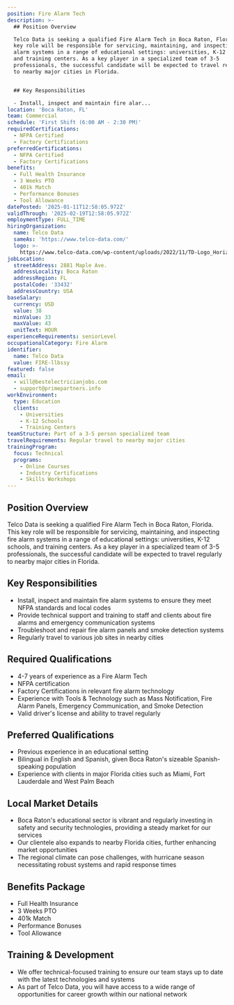 ```yaml
---
position: Fire Alarm Tech
description: >-
  ## Position Overview

  Telco Data is seeking a qualified Fire Alarm Tech in Boca Raton, Florida. This
  key role will be responsible for servicing, maintaining, and inspecting fire
  alarm systems in a range of educational settings: universities, K-12 schools,
  and training centers. As a key player in a specialized team of 3-5
  professionals, the successful candidate will be expected to travel regularly
  to nearby major cities in Florida.


  ## Key Responsibilities

  - Install, inspect and maintain fire alar...
location: 'Boca Raton, FL'
team: Commercial
schedule: 'First Shift (6:00 AM - 2:30 PM)'
requiredCertifications:
  - NFPA Certified
  - Factory Certifications
preferredCertifications:
  - NFPA Certified
  - Factory Certifications
benefits:
  - Full Health Insurance
  - 3 Weeks PTO
  - 401k Match
  - Performance Bonuses
  - Tool Allowance
datePosted: '2025-01-11T12:58:05.972Z'
validThrough: '2025-02-19T12:58:05.972Z'
employmentType: FULL_TIME
hiringOrganization:
  name: Telco Data
  sameAs: 'https://www.telco-data.com/'
  logo: >-
    https://www.telco-data.com/wp-content/uploads/2022/11/TD-Logo_Horizontal_Color.webp
jobLocation:
  streetAddress: 2881 Maple Ave.
  addressLocality: Boca Raton
  addressRegion: FL
  postalCode: '33432'
  addressCountry: USA
baseSalary:
  currency: USD
  value: 38
  minValue: 33
  maxValue: 43
  unitText: HOUR
experienceRequirements: seniorLevel
occupationalCategory: Fire Alarm
identifier:
  name: Telco Data
  value: FIRE-llbssy
featured: false
email:
  - will@bestelectricianjobs.com
  - support@primepartners.info
workEnvironment:
  type: Education
  clients:
    - Universities
    - K-12 Schools
    - Training Centers
teamStructure: Part of a 3-5 person specialized team
travelRequirements: Regular travel to nearby major cities
trainingProgram:
  focus: Technical
  programs:
    - Online Courses
    - Industry Certifications
    - Skills Workshops
---
```




## Position Overview
Telco Data is seeking a qualified Fire Alarm Tech in Boca Raton, Florida. This key role will be responsible for servicing, maintaining, and inspecting fire alarm systems in a range of educational settings: universities, K-12 schools, and training centers. As a key player in a specialized team of 3-5 professionals, the successful candidate will be expected to travel regularly to nearby major cities in Florida.

## Key Responsibilities
- Install, inspect and maintain fire alarm systems to ensure they meet NFPA standards and local codes
- Provide technical support and training to staff and clients about fire alarms and emergency communication systems
- Troubleshoot and repair fire alarm panels and smoke detection systems
- Regularly travel to various job sites in nearby cities

## Required Qualifications
- 4-7 years of experience as a Fire Alarm Tech
- NFPA certification 
- Factory Certifications in relevant fire alarm technology
- Experience with Tools & Technology such as Mass Notification, Fire Alarm Panels, Emergency Communication, and Smoke Detection
- Valid driver's license and ability to travel regularly 

## Preferred Qualifications
- Previous experience in an educational setting
- Bilingual in English and Spanish, given Boca Raton's sizeable Spanish-speaking population
- Experience with clients in major Florida cities such as Miami, Fort Lauderdale and West Palm Beach

## Local Market Details
- Boca Raton's educational sector is vibrant and regularly investing in safety and security technologies, providing a steady market for our services
- Our clientele also expands to nearby Florida cities, further enhancing market opportunities
- The regional climate can pose challenges, with hurricane season necessitating robust systems and rapid response times

## Benefits Package
- Full Health Insurance
- 3 Weeks PTO
- 401k Match
- Performance Bonuses
- Tool Allowance

## Training & Development
- We offer technical-focused training to ensure our team stays up to date with the latest technologies and systems
- As part of Telco Data, you will have access to a wide range of opportunities for career growth within our national network
